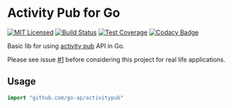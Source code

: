 # Activity Pub for Go

[![MIT Licensed](https://img.shields.io/github/license/go-ap/activitypub.svg)](https://raw.githubusercontent.com/go-ap/activitypub/master/LICENSE)
[![Build Status](https://builds.sr.ht/~mariusor/activitypub.svg)](https://builds.sr.ht/~mariusor/activitypub)
[![Test Coverage](https://codecov.io/gh/go-ap/activitypub/branch/master/graph/badge.svg)](https://codecov.io/gh/go-ap/activitypub)
[![Codacy Badge](https://api.codacy.com/project/badge/Grade/29664f7ae6c643bca76700143e912cd3)](https://www.codacy.com/app/go-ap/activitypub/dashboard)
<!-- [![Go Report Card](https://goreportcard.com/badge/github.com/go-ap/activitypub)](https://goreportcard.com/report/github.com/go-ap/activitypub) -->

Basic lib for using [activity pub](https://www.w3.org/TR/activitypub/#Overview) API in Go.

Please see issue [#1](https://github.com/go-ap/activitypub.go/issues/1) before considering this project for real life applications.

## Usage

```go
import "github.com/go-ap/activitypub"
```
